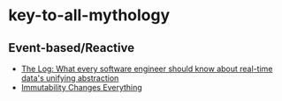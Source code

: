 # key-to-all-mythology

## Event-based/Reactive
* [The Log: What every software engineer should know about real-time data's unifying abstraction](https://engineering.linkedin.com/distributed-systems/log-what-every-software-engineer-should-know-about-real-time-datas-unifying)
* [Immutability Changes Everything](https://queue.acm.org/detail.cfm?id=2884038)
